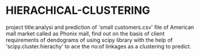 # HIERACHICAL-CLUSTERING
project title:analysi and prediction of 'small customers.csv' file of American mall market called as Phonix mall, find out on the basis of client requirements of dendograms of using scipy library with the help of 'scipy.cluster.hierachy' to ace the no:of linkages as a clustering to predict.
